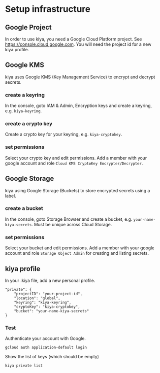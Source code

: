 # Setup infrastructure

## Google Project
In order to use kiya, you need a Google Cloud Platform project. See https://console.cloud.google.com.
You will need the project id for a new kiya profile.

## Google KMS
kiya uses Google KMS (Key Management Service) to encrypt and decrypt secrets.

### create a keyring
In the console, goto IAM & Admin, Encryption keys and create a keyring, e.g. `kiya-keyring`.

### create a crypto key
Create a crypto key for your keyring, e.g. `kiya-cryptokey`.

### set permissions
Select your crypto key and edit permissions. 
Add a member with your google account and role `Cloud KMS CryptoKey Encrypter/Decrypter`.

## Google Storage
kiya using Google Storage (Buckets) to store encrypted secrets using a label.

### create a bucket
In the console, goto Storage Browser and create a bucket, e.g. `your-name-kiya-secrets`.
Must be unique across Cloud Storage.

### set permissions
Select your bucket and edit permissions.
Add a member with your google account and role `Storage Object Admin` for creating and listing secrets.

## kiya profile
In your .kiya file, add a new personal profile.

    "private": {
        "projectID": "your-project-id",
        "location": "global",
        "keyring": "kiya-keyring",
        "cryptoKey": "kiya-cryptokey",
        "bucket": "your-name-kiya-secrets"
    }	

### Test
Authenticate your account with Google.

    gcloud auth application-default login

Show the list of keys (which should be empty)

    kiya private list    